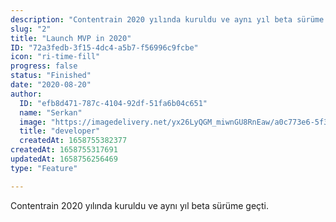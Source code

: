 ```yaml
---
description: "Contentrain 2020 yılında kuruldu ve aynı yıl beta sürüme geçti.\n\n"
slug: "2"
title: "Launch MVP in 2020"
ID: "72a3fedb-3f15-4dc4-a5b7-f56996c9fcbe"
icon: "ri-time-fill"
progress: false
status: "Finished"
date: "2020-08-20"
author:
  ID: "efb8d471-787c-4104-92df-51fa6b04c651"
  name: "Serkan"
  image: "https://imagedelivery.net/yx26LyQGM_miwnGU8RnEaw/a0c773e6-5f3f-42e6-cc17-814a7cca6a00/public"
  title: "developer"
  createdAt: 1658755382377
createdAt: 1658755317691
updatedAt: 1658756256469
type: "Feature"

---
```

Contentrain 2020 yılında kuruldu ve aynı yıl beta sürüme geçti.


